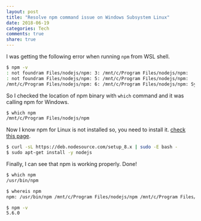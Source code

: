 ```yaml
---
layout: post
title: "Resolve npm command issue on Windows Subsystem Linux"
date: 2018-06-19
categories: Tech
comments: true
share: true
---
```


I was getting the following error when running `npm` from WSL shell.
```sh
$ npm -v
: not foundram Files/nodejs/npm: 3: /mnt/c/Program Files/nodejs/npm:
: not foundram Files/nodejs/npm: 5: /mnt/c/Program Files/nodejs/npm:
/mnt/c/Program Files/nodejs/npm: 6: /mnt/c/Program Files/nodejs/npm: Syntax error: word unexpected (expecting "in")
```

So I checked the location of npm binary with `which` command and it was calling npm for Windows.
```sh
$ which npm
/mnt/c/Program Files/nodejs/npm
```

Now I know npm for Linux is not installed so, you need to install it. [check this page](https://nodejs.org/en/download/package-manager/#debian-and-ubuntu-based-linux-distributions).
```sh
$ curl -sL https://deb.nodesource.com/setup_8.x | sudo -E bash -
$ sudo apt-get install -y nodejs
```

Finally, I can see that npm is working properly. Done!
```sh
$ which npm
/usr/bin/npm

$ whereis npm
npm: /usr/bin/npm /mnt/c/Program Files/nodejs/npm /mnt/c/Program Files/nodejs/npm.cmd

$ npm -v
5.6.0
```
